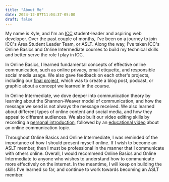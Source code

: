 ```yaml
---
title: "About Me"
date: 2024-12-07T11:04:37-05:00
draft: false
---
```


My name is Kyle, and I'm an [ICC](https://iccinc.org/) student-leader and aspiring web developer. Over the past couple of months, I've been on a journey to join ICC's Area Student Leader Team, or ASLT. Along the way, I've taken ICC's Online Basics and Online Intermediate courses to build my technical skills and better serve the role I play in ICC.

In Online Basics, I learned fundamental concepts of effective online communication, such as online privacy, email etiquette, and responsible social media usage. We also gave feedback on each other's projects, including our [final project](../projects/obfinalproject), which was to create a blog post, podcast, or graphic about a concept we learned in the course.

In Online Intermediate, we dove deeper into communication theory by learning about the Shannon-Weaver model of communication, and how the message we send is not always the message received. We also learned about different types of online content and social media, and how they appeal to different audiences. We also built our video editing skills by recording a [personal introduction](../projects/oipersonalintro), followed by an [educational video](../projects/oieducationalvideo.md) about an online communication topic.

Throughout Online Basics and Online Intermediate, I was reminded of the importance of how I should present myself online. If I wish to become an ASLT member, then I must be professional in the manner that I communicate with others online. Overall, I would recommend Online Basics and Online Intermediate to anyone who wishes to understand how to communicate more effectively on the internet. In the meantime, I will keep on building the skills I've learned so far, and continue to work towards becoming an ASLT member.